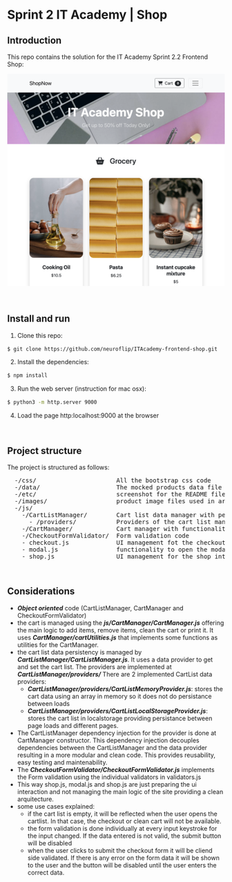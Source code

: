 # Sprint 2 IT Academy | Shop

## Introduction

This repo contains the solution for the IT Academy Sprint 2.2 Frontend Shop:

![alt basic screenshot from the project](https://github.com/neuroflip/ITAcademy-frontend-shop/blob/main/etc/screenshot.png)

<br>

## Install and run

1. Clone this repo:
```bash
$ git clone https://github.com/neuroflip/ITAcademy-frontend-shop.git
```
2. Install the dependencies:
```bash
$ npm install
```
3. Run the web server (instruction for mac osx):
```bash
$ python3 -m http.server 9000
```
4. Load the page http:localhost:9000 at the browser

<br>

## Project structure

The project is structured as follows:

<pre>
  -/css/                      All the bootstrap css code
  -/data/                     The mocked products data file used to manage the cart
  -/etc/                      screenshot for the README file
  -/images/                   product image files used in articles at index.html
  -/js/            
    -/CartListManager/        Cart list data manager with persistence between page loads.
      - /providers/           Providers of the cart list manager to get and set the cart data. 
    -/CartManager/            Cart manager with functionality to add items, remove items, clean the cart or print it.
    -/CheckoutFormValidator/  Form validation code
    - checkout.js             UI management fot the checkout form interaction
    - modal.js                functionality to open the modal cart capturing the bootstrap click event
    - shop.js                 UI management for the shop interaction (add products to the cart list)
</pre>

<br>

## Considerations

- ***Object oriented*** code (CartListManager, CartManager and CheckoutFormValidator)
- the cart is managed using the ***js/CartManager/CartManager.js*** offering the main logic to add items, remove items, clean the cart or print it. It uses ***CartManager/cartUtilities.js*** that implements some functions as utilities for the CartManager.
- the cart list data persistency is managed by ***CartListManager/CartListManager.js***. It uses a data provider to get and set the cart list. The providers are implemented at ***CartListManager/providers/*** There are 2 implemented CartList data providers:
  - ***CartListManager/providers/CartListMemoryProvider.js***: stores the cart data using an array in memory so it does not do persistance between loads
  - ***CartListManager/providers/CartListLocalStorageProvider.js***: stores the cart list in localstorage providing persistance between page loads and different pages.
- The CartListManager dependency injection for the provider is done at CartManager constructor. This dependency injection decouples dependencies between the CartListManager and the data provider resulting in a more modular and clean code. This provides reusability, easy testing and maintenability.
- The ***CheckoutFormValidator/CheckoutFormValidator.js*** implements the Form validation using the individual validators in validators.js
- This way shop.js, modal.js and shop.js are just preparing the ui interaction and not managing the main logic of the site providing a clean arquitecture.
- some use cases explained:
  - if the cart list is empty, it will be reflected when the user opens the cartlist. In that case, the checkout or clean cart will not be available.
  - the form validation is done individually at every input keystroke for the input changed. If the data entered is not valid, the submit button will be disabled
  - when the user clicks to submit the checkout form it will be cliend side validated. If there is any error on the form data it will be shown to the user and the button will be disabled until the user enters the correct data.



